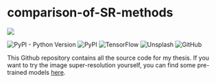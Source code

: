 # comparison-of-SR-methods
![](https://drive.google.com/uc?export=view&id=1kOSUF1jnPmSTR27yNlODdlUa6nARYGmy)

![PyPI - Python Version](https://img.shields.io/pypi/pyversions/tensorflow) ![PyPI](https://img.shields.io/pypi/v/tensorflow) ![TensorFlow](https://img.shields.io/badge/TensorFlow-v2.8.0-orange?style=flat&logo=TensorFlow) ![Unsplash](https://img.shields.io/badge/Unsplash-dfdfdf?style=flat&logo=Unsplash&logoColor=black) ![GitHub](https://img.shields.io/github/license/lukas-hueglin/comparison-of-sr-methods)

This Github repository contains all the source code for my thesis. If you want to try the image super-resolution yourself, you can find some pre-trained models [here](https://drive.google.com/drive/folders/1_mq2UVoqSUDUyIqaqiv5UB1SFQKFxSZF?usp=share_link).


